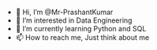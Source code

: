 - 👋 Hi, I’m @Mr-PrashantKumar
- 👀 I’m interested in Data Engineering
- 🌱 I’m currently learning Python and SQL
- 📫 How to reach me, Just think about me

<!---
Mr-PrashantKumar/Mr-PrashantKumar is a ✨ special ✨ repository because its `README.md` (this file) appears on your GitHub profile.
You can click the Preview link to take a look at your changes.
--->

